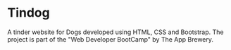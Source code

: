 # Tindog
A tinder website for Dogs developed using HTML, CSS and Bootstrap.
The project is part of the "Web Developer BootCamp" by The App Brewery.
